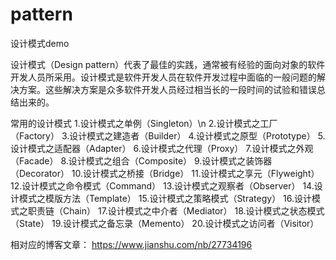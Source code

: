 # pattern
设计模式demo


设计模式（Design pattern）代表了最佳的实践，通常被有经验的面向对象的软件开发人员所采用。设计模式是软件开发人员在软件开发过程中面临的一般问题的解决方案。这些解决方案是众多软件开发人员经过相当长的一段时间的试验和错误总结出来的。

常用的设计模式
1.设计模式之单例（Singleton）\n
2.设计模式之工厂（Factory）
3.设计模式之建造者（Builder）
4.设计模式之原型（Prototype）
5.设计模式之适配器（Adapter）
6.设计模式之代理（Proxy）
7.设计模式之外观（Facade）
8.设计模式之组合（Composite）
9.设计模式之装饰器（Decorator）
10.设计模式之桥接（Bridge）
11.设计模式之享元（Flyweight）
12.设计模式之命令模式（Command）
13.设计模式之观察者（Observer）
14.设计模式之模版方法（Template）
15.设计模式之策略模式（Strategy）
16.设计模式之职责链（Chain）
17.设计模式之中介者（Mediator）
18.设计模式之状态模式（State）
19.设计模式之备忘录（Memento）
20.设计模式之访问者（Visitor）

相对应的博客文章：
https://www.jianshu.com/nb/27734196

